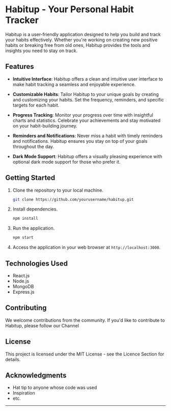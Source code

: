# Habitup - Your Personal Habit Tracker

Habitup is a user-friendly application designed to help you build and track your habits effectively. Whether you're working on creating new positive habits or breaking free from old ones, Habitup provides the tools and insights you need to stay on track.

## Features

- **Intuitive Interface**: Habitup offers a clean and intuitive user interface to make habit tracking a seamless and enjoyable experience.

- **Customizable Habits**: Tailor Habitup to your unique goals by creating and customizing your habits. Set the frequency, reminders, and specific targets for each habit.

- **Progress Tracking**: Monitor your progress over time with insightful charts and statistics. Celebrate your achievements and stay motivated on your habit-building journey.

- **Reminders and Notifications**: Never miss a habit with timely reminders and notifications. Habitup ensures you stay on top of your goals throughout the day.

- **Dark Mode Support**: Habitup offers a visually pleasing experience with optional dark mode support for those who prefer it.

## Getting Started

1. Clone the repository to your local machine.
   ```bash
   git clone https://github.com/yourusername/habitup.git
   ```

2. Install dependencies.
   ```bash
   npm install
   ```

3. Run the application.
   ```bash
   npm start
   ```

4. Access the application in your web browser at `http://localhost:3000`.

## Technologies Used

- React.js
- Node.js
- MongoDB
- Express.js

## Contributing

We welcome contributions from the community. If you'd like to contribute to Habitup, please follow our Channel

## License

This project is licensed under the MIT License - see the Licence Section for details.

## Acknowledgments

- Hat tip to anyone whose code was used
- Inspiration
- etc.

---------------------------------------------------------------------------------------------------------------------------------------------------------------------------------